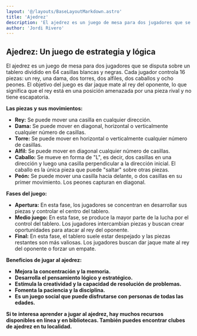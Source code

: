 ```yaml
---
layout: '@/layouts/BaseLayoutMarkdown.astro'
title: 'Ajedrez'
description: 'El ajedrez es un juego de mesa para dos jugadores que se disputa sobre un tablero dividido en 64 casillas blancas y negras. Cada jugador controla 16 piezas: un rey, una dama, dos torres, dos alfiles, dos caballos y ocho peones. El objetivo del juego es dar jaque mate al rey del oponente, lo que significa que el rey está en una posición amenazada por una pieza rival y no tiene escapatoria.'
author: 'Jordi Rivero'
---
```


## Ajedrez: Un juego de estrategia y lógica

El ajedrez es un juego de mesa para dos jugadores que se disputa sobre un tablero dividido en 64 casillas blancas y negras. Cada jugador controla 16 piezas: un rey, una dama, dos torres, dos alfiles, dos caballos y ocho peones. El objetivo del juego es dar jaque mate al rey del oponente, lo que significa que el rey está en una posición amenazada por una pieza rival y no tiene escapatoria.

**Las piezas y sus movimientos:**

- **Rey:** Se puede mover una casilla en cualquier dirección.
- **Dama:** Se puede mover en diagonal, horizontal o verticalmente cualquier número de casillas.
- **Torre:** Se puede mover en horizontal o verticalmente cualquier número de casillas.
- **Alfil:** Se puede mover en diagonal cualquier número de casillas.
- **Caballo:** Se mueve en forma de "L", es decir, dos casillas en una dirección y luego una casilla perpendicular a la dirección inicial. El caballo es la única pieza que puede "saltar" sobre otras piezas.
- **Peón:** Se puede mover una casilla hacia delante, o dos casillas en su primer movimiento. Los peones capturan en diagonal.

**Fases del juego:**

- **Apertura:** En esta fase, los jugadores se concentran en desarrollar sus piezas y controlar el centro del tablero.
- **Medio juego:** En esta fase, se produce la mayor parte de la lucha por el control del tablero. Los jugadores intercambian piezas y buscan crear oportunidades para atacar al rey del oponente.
- **Final:** En esta fase, el tablero suele estar despejado y las piezas restantes son más valiosas. Los jugadores buscan dar jaque mate al rey del oponente o forzar un empate.

**Beneficios de jugar al ajedrez:**

- **Mejora la concentración y la memoria.**
- **Desarrolla el pensamiento lógico y estratégico.**
- **Estimula la creatividad y la capacidad de resolución de problemas.**
- **Fomenta la paciencia y la disciplina.**
- **Es un juego social que puede disfrutarse con personas de todas las edades.**

**Si te interesa aprender a jugar al ajedrez, hay muchos recursos disponibles en línea y en bibliotecas. También puedes encontrar clubes de ajedrez en tu localidad.**
